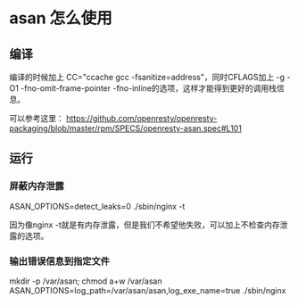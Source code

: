 # asan 怎么使用



## 编译

编译的时候加上 CC="ccache gcc -fsanitize=address"，同时CFLAGS加上 -g -O1 -fno-omit-frame-pointer -fno-inline的选项，这样才能得到更好的调用栈信息。

可以参考这里： https://github.com/openresty/openresty-packaging/blob/master/rpm/SPECS/openresty-asan.spec#L101



## 运行

### 屏蔽内存泄露

ASAN_OPTIONS=detect_leaks=0 ./sbin/nginx -t

因为像nginx -t就是有内存泄露，但是我们不希望他失败，可以加上不检查内存泄露的选项。



### 输出错误信息到指定文件

mkdir -p /var/asan; chmod a+w /var/asan
ASAN_OPTIONS=log_path=/var/asan/asan,log_exe_name=true ./sbin/nginx

